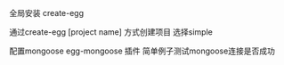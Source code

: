 全局安装 create-egg

通过create-egg [project name]  方式创建项目 选择simple

配置mongoose  egg-mongoose 插件  简单例子测试mongoose连接是否成功



